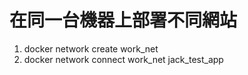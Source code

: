# 在同一台機器上部署不同網站

1. docker network create work_net
2. docker network connect work_net jack_test_app

